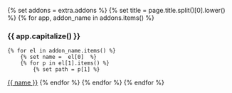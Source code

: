 {% set addons = extra.addons %}
{% set title = page.title.split()[0].lower() %}
{% for app, addon_name in addons.items() %}
### {{ app.capitalize() }}
    {% for el in addon_name.items() %}
        {% set name =  el[0]  %}
        {% for p in el[1].items() %}
            {% set path = p[1] %}
<a href="/{{ path }}">{{ name }}</a>
        {% endfor %}
    {% endfor %}
{% endfor %}
